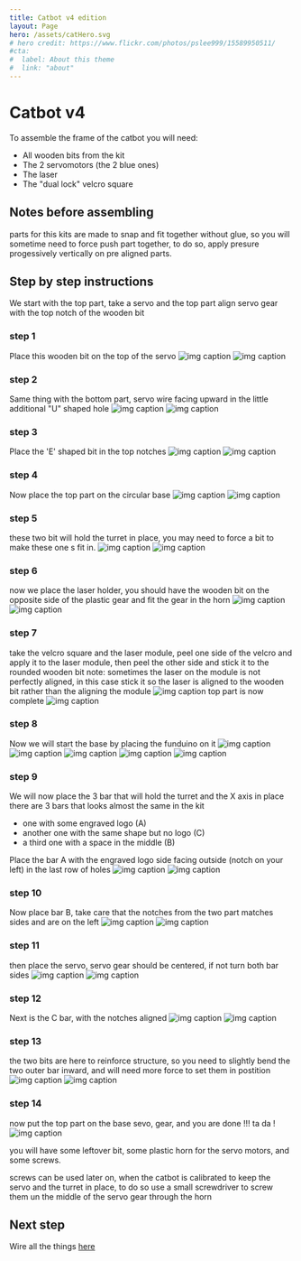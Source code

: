 ```yaml
---
title: Catbot v4 edition
layout: Page
hero: /assets/catHero.svg
# hero credit: https://www.flickr.com/photos/pslee999/15589950511/
#cta:
#  label: About this theme
#  link: "about"
---
```

# Catbot v4
To assemble the frame of the catbot you will need:

- All wooden bits from the kit
- The 2 servomotors (the 2 blue ones)
- The laser
- The "dual lock" velcro square


## Notes before assembling

parts for this kits are made to snap and fit together without glue, so you will sometime need to force push part together, to do so, apply presure progessively vertically on pre aligned parts.

## Step by step instructions

We start with the top part, take a servo and the top part align servo gear with the top notch of the wooden bit
### step 1
Place this wooden bit on the top of the servo
![img caption](/assets/build/v4/01.png)
![img caption](/assets/build/v4/02.png)
### step 2
Same thing with the bottom part, servo wire facing upward in the little additional "U" shaped hole
![img caption](/assets/build/v4/03.png)
![img caption](/assets/build/v4/04.png)
### step 3
Place the 'E' shaped bit in the top notches
![img caption](/assets/build/v4/05.png)
![img caption](/assets/build/v4/06.png)
### step 4
Now place the top part on the circular base
![img caption](/assets/build/v4/07.png)
![img caption](/assets/build/v4/08.png)
### step 5
these two bit will hold the turret in place, you may need to force a bit to make these one s fit in.
![img caption](/assets/build/v4/09.png)
![img caption](/assets/build/v4/10.png)
### step 6

now we place the laser holder, you should have the wooden bit on the opposite side of the plastic gear and fit the gear in the horn
![img caption](/assets/build/v4/12.png)
![img caption](/assets/build/v4/13.png)
### step 7
take the velcro square and the laser module, peel one side of the velcro and apply it to the laser module, then peel the other side and stick it to the rounded wooden bit
note: sometimes the laser on the module is not perfectly aligned, in this case stick it so the laser is aligned to the wooden bit rather than the aligning the module
![img caption](/assets/build/v4/14.png)
top part is now complete
![img caption](/assets/build/v4/15.png)
### step 8
Now we will start the base by placing the funduino on it
![img caption](/assets/build/v4/16.png)
![img caption](/assets/build/v4/17.png)
![img caption](/assets/build/v4/18.png)
![img caption](/assets/build/v4/19.png)
![img caption](/assets/build/v4/20.png)
### step 9
We will now place the 3 bar that will hold the turret and the X axis in place
there are 3 bars that looks almost the same in the kit
- one with some engraved logo (A)
- another one with the same shape but no logo (C)
- a third one with a space in the middle (B)

Place the bar A with the engraved logo side facing outside (notch on your left) in the last row of holes
![img caption](/assets/build/v4/21.png)
![img caption](/assets/build/v4/22.png)
### step 10
Now place bar B, take care that the notches from the two part matches sides and are on the left
![img caption](/assets/build/v4/23.png)
![img caption](/assets/build/v4/24.png)
### step 11
then place the servo, servo gear should be centered, if not turn both bar sides
![img caption](/assets/build/v4/25.png)
![img caption](/assets/build/v4/26.png)
### step 12
Next is the C bar, with the notches aligned
![img caption](/assets/build/v4/27.png)
![img caption](/assets/build/v4/28.png)
### step 13
the two bits are here to reinforce structure, so you need to slightly bend the two outer bar inward, and will need more force to set them in postition
![img caption](/assets/build/v4/29.png)
![img caption](/assets/build/v4/30.png)
### step 14
now put the top part on the base sevo, gear, and you are done !!! ta da !
![img caption](/assets/build/v4/31.png)

you will have some leftover bit, some plastic horn for the servo motors, and some screws.

screws can be used later on, when the catbot is calibrated to keep the servo and the turret in place, to do so use a small screwdriver to screw them un the middle of the servo gear through the horn

## Next step
Wire all the things [here][1]

[1]:/catbot/connect
